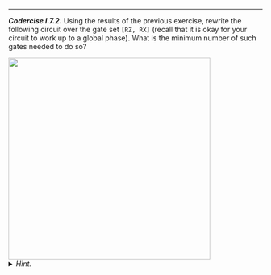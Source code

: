 ---

***Codercise I.7.2.*** Using the results of the previous exercise,
rewrite the following circuit over the gate set `[RZ, RX]` (recall that
it is okay for your circuit to work up to a global phase). What is the
minimum number of such gates needed to do so?

<img src="pics/circuit_i-7-2.svg" alt="" width="400px">

<details>
  <summary><i>Hint.</i></summary>

Recall that applying two rotations of the same type is equivalent to
applying one rotation with the cumulative angle.

</details>